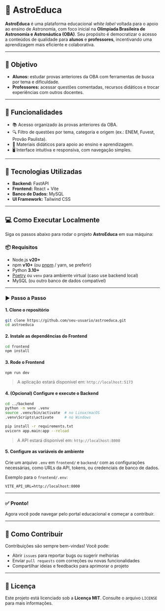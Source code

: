 # 🌌 AstroEduca

**AstroEduca** é uma plataforma educacional *white label* voltada para o apoio ao ensino de Astronomia, com foco inicial na **Olimpíada Brasileira de Astronomia e Astronáutica (OBA)**. Seu propósito é democratizar o acesso a conteúdos de qualidade para **alunos** e **professores**, incentivando uma aprendizagem mais eficiente e colaborativa.

---

## 🎯 Objetivo

* **Alunos:** estudar provas anteriores da OBA com ferramentas de busca por tema e dificuldade.
* **Professores:** acessar questões comentadas, recursos didáticos e trocar experiências com outros docentes.

---

## 🧰️ Funcionalidades

* 📚 Acesso organizado às provas anteriores da OBA.
* 🔍 Filtro de questões por tema, categoria e origem (ex.: ENEM, Fuvest, Provão Paulista).
* 📄 Materiais didáticos para apoio ao ensino e aprendizagem.
* 🖥️ Interface intuitiva e responsiva, com navegação simples.

---

## 🧱 Tecnologias Utilizadas

* **Backend:** FastAPI
* **Frontend:** React + Vite
* **Banco de Dados:** MySQL
* **UI Framework:** Tailwind CSS

---

## 💻 Como Executar Localmente

Siga os passos abaixo para rodar o projeto **AstroEduca** em sua máquina:

### 📦 Requisitos

* Node.js **v20+**
* npm **v10+** (ou [pnpm](https://pnpm.io/) / yarn, se preferir)
* Python **3.10+**
* [Poetry](https://python-poetry.org/) ou `venv` para ambiente virtual (caso use backend local)
* MySQL (ou outro banco de dados compatível)

---

### ▶️ Passo a Passo

#### 1. Clone o repositório

```bash
git clone https://github.com/seu-usuario/astroeduca.git
cd astroeduca
```

#### 2. Instale as dependências do Frontend

```bash
cd frontend
npm install
```

#### 3. Rode o Frontend

```bash
npm run dev
```

> A aplicação estará disponível em: `http://localhost:5173`

#### 4. (Opcional) Configure e execute o Backend

```bash
cd ../backend
python -m venv .venv
source .venv/bin/activate  # no Linux/macOS
.venv\Scripts\activate     # no Windows

pip install -r requirements.txt
uvicorn app.main:app --reload
```

> A API estará disponível em: `http://localhost:8000`

#### 5. Configure as variáveis de ambiente

Crie um arquivo `.env` em `frontend/` e `backend/` com as configurações necessárias, como URLs da API, tokens, ou credenciais de banco de dados.

Exemplo para o `frontend/.env`:

```
VITE_API_URL=http://localhost:8000
```

---

### ✅ Pronto!

Agora você pode navegar pelo portal educacional e começar a contribuir.

---

## 🚀 Como Contribuir

Contribuições são sempre bem-vindas! Você pode:

* Abrir `issues` para reportar bugs ou sugerir melhorias
* Enviar `pull requests` com correções ou novas funcionalidades
* Compartilhar ideias e feedbacks para aprimorar o projeto

---

## 📝 Licença

Este projeto está licenciado sob a **Licença MIT**. Consulte o arquivo `LICENSE` para mais informações.

